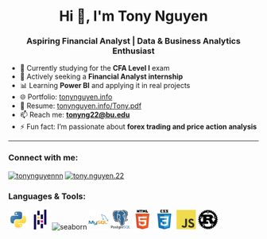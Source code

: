 <h1 align="center">Hi 👋, I'm Tony Nguyen</h1>
<h3 align="center">Aspiring Financial Analyst | Data & Business Analytics Enthusiast</h3>

- 📘 Currently studying for the **CFA Level I** exam  
- 💼 Actively seeking a **Financial Analyst internship**  
- 📊 Learning **Power BI** and applying it in real projects  
- 🌐 Portfolio: [tonynguyen.info](https://tonynguyen.info/#work)  
- 📄 Resume: [tonynguyen.info/Tony.pdf](https://tonynguyen.info/Tony.pdf)  
- 📫 Reach me: **tonyng22@bu.edu**  
- ⚡ Fun fact: I’m passionate about **forex trading and price action analysis**

---

<h3 align="left">Connect with me:</h3>
<p align="left">
<a href="https://linkedin.com/in/tonynguyennn" target="blank"><img align="center" src="https://raw.githubusercontent.com/rahuldkjain/github-profile-readme-generator/master/src/images/icons/Social/linked-in-alt.svg" alt="tonynguyennn" height="30" width="40" /></a>
<a href="https://instagram.com/tony.nguyen.22" target="blank"><img align="center" src="https://raw.githubusercontent.com/rahuldkjain/github-profile-readme-generator/master/src/images/icons/Social/instagram.svg" alt="tony.nguyen.22" height="30" width="40" /></a>
</p>

<h3 align="left">Languages & Tools:</h3>
<p align="left">
  <img src="https://raw.githubusercontent.com/devicons/devicon/master/icons/python/python-original.svg" alt="python" width="40" height="40"/>
  <img src="https://raw.githubusercontent.com/devicons/devicon/master/icons/pandas/pandas-original.svg" alt="pandas" width="40" height="40"/>
  <img src="https://seaborn.pydata.org/_images/logo-mark-lightbg.svg" alt="seaborn" width="40" height="40"/>
  <img src="https://raw.githubusercontent.com/devicons/devicon/master/icons/mysql/mysql-original-wordmark.svg" alt="mysql" width="40" height="40"/>
  <img src="https://raw.githubusercontent.com/devicons/devicon/master/icons/postgresql/postgresql-original-wordmark.svg" alt="postgresql" width="40" height="40"/>
  <img src="https://raw.githubusercontent.com/devicons/devicon/master/icons/html5/html5-original-wordmark.svg" alt="html5" width="40" height="40"/>
  <img src="https://raw.githubusercontent.com/devicons/devicon/master/icons/css3/css3-original-wordmark.svg" alt="css3" width="40" height="40"/>
  <img src="https://raw.githubusercontent.com/devicons/devicon/master/icons/javascript/javascript-original.svg" alt="javascript" width="40" height="40"/>
  <img src="https://raw.githubusercontent.com/devicons/devicon/master/icons/rust/rust-plain.svg" alt="rust" width="40" height="40"/>
</p>
